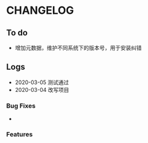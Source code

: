 # CHANGELOG
## To do

* 增加元数据，维护不同系统下的版本号，用于安装纠错

## Logs

* 2020-03-05  测试通过
* 2020-03-04  改写项目

### Bug Fixes

* 

### Features

